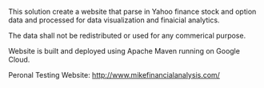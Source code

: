 This solution create a website that parse in Yahoo finance stock and option data and processed for data visualization and finaicial analytics.

The data shall not be redistributed or used for any commerical purpose. 

Website is built and deployed using Apache Maven running on Google Cloud.

Peronal Testing Website: http://www.mikefinancialanalysis.com/
